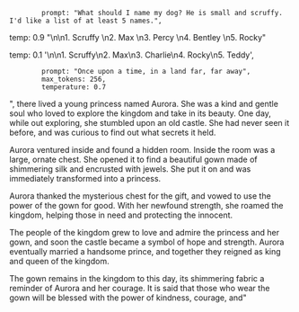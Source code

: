 

            prompt: "What should I name my dog? He is small and scruffy. I'd like a list of at least 5 names.",

temp: 0.9
"\n\n1. Scruffy \n2. Max \n3. Percy \n4. Bentley \n5. Rocky"

temp: 0.1
'\n\n1. Scruffy\n2. Max\n3. Charlie\n4. Rocky\n5. Teddy',



            prompt: "Once upon a time, in a land far, far away",
            max_tokens: 256,
            temperature: 0.7

", there lived a young princess named Aurora. She was a kind and gentle soul who loved to explore the kingdom and take in its beauty. One day, while out exploring, she stumbled upon an old castle. She had never seen it before, and was curious to find out what secrets it held.

Aurora ventured inside and found a hidden room. Inside the room was a large, ornate chest. She opened it to find a beautiful gown made of shimmering silk and encrusted with jewels. She put it on and was immediately transformed into a princess.

Aurora thanked the mysterious chest for the gift, and vowed to use the power of the gown for good. With her newfound strength, she roamed the kingdom, helping those in need and protecting the innocent.

The people of the kingdom grew to love and admire the princess and her gown, and soon the castle became a symbol of hope and strength. Aurora eventually married a handsome prince, and together they reigned as king and queen of the kingdom.

The gown remains in the kingdom to this day, its shimmering fabric a reminder of Aurora and her courage. It is said that those who wear the gown will be blessed with the power of kindness, courage, and"